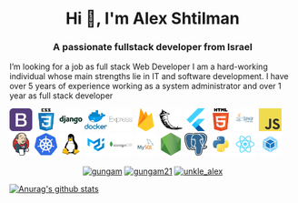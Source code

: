 <h1 align="center">Hi 👋, I'm Alex Shtilman</h1>
<h3 align="center">A passionate fullstack developer from Israel</h3>
<p>
I’m looking for a job as  full stack Web Developer
I am a hard-working individual whose main strengths lie in IT and software development. 
I have over 5 years of experience working as a system administrator and over 1 year as full stack developer
</p> 
<p align="left">
<img src="https://github.com/alexshtilman/alexshtilman/blob/main/img/bootstrap.png?raw=true" alt="bootstrap" width="40" height="40"/> 
<img src="https://github.com/alexshtilman/alexshtilman/blob/main/img/css.png?raw=true" alt="css3" width="40" height="40"/>
<img src="https://github.com/alexshtilman/alexshtilman/blob/main/img/django.png?raw=true" alt="django" width="40" height="40"/> 
<img src="https://github.com/alexshtilman/alexshtilman/blob/main/img/docker.png?raw=true" alt="docker" width="40" height="40"/> 
<img src="https://github.com/alexshtilman/alexshtilman/blob/main/img/express.png?raw=true" alt="express" width="40" height="40"/> 
<img src="https://github.com/alexshtilman/alexshtilman/blob/main/img/firebase.svg?raw=true" alt="firebase" width="40" height="40"/> 
<img src="https://github.com/alexshtilman/alexshtilman/blob/main/img/flask.svg?raw=true" alt="flask" width="40" height="40"/>
<img src="https://github.com/alexshtilman/alexshtilman/blob/main/img/flutter.svg?raw=true" alt="flutter" width="40" height="40"/>
<img src="https://github.com/alexshtilman/alexshtilman/blob/main/img/html.png?raw=true" alt="html5" width="40" height="40"/>
<img src="https://github.com/alexshtilman/alexshtilman/blob/main/img/java.png?raw=true" alt="java" width="40" height="40"/>
<img src="https://github.com/alexshtilman/alexshtilman/blob/main/img/javascript.png?raw=true" alt="javascript" width="40" height="40"/>
<img src="https://github.com/alexshtilman/alexshtilman/blob/main/img/jenkins.svg?raw=true" alt="jenkins" width="40" height="40"/>
<img src="https://github.com/alexshtilman/alexshtilman/blob/main/img/kubernets.svg?raw=true" alt="kubernetes" width="40" height="40"/> 
<img src="https://github.com/alexshtilman/alexshtilman/blob/main/img/linux.png?raw=true" alt="linux" width="40" height="40"/> 
<img src="https://github.com/alexshtilman/alexshtilman/blob/main/img/material.svg?raw=true" alt="materialize" width="40" height="40"/>
<img src="https://github.com/alexshtilman/alexshtilman/blob/main/img/mongodb.png?raw=true" alt="mongodb" width="40" height="40"/> 
<img src="https://github.com/alexshtilman/alexshtilman/blob/main/img/mysql.png?raw=true" alt="mysql" width="40" height="40"/> 
<img src="https://github.com/alexshtilman/alexshtilman/blob/main/img/nodejs.png?raw=true" alt="nodejs" width="40" height="40"/> 
<img src="https://github.com/alexshtilman/alexshtilman/blob/main/img/postgresql.png?raw=true" alt="postgresql" width="40" height="40"/> 
<img src="https://github.com/alexshtilman/alexshtilman/blob/main/img/python.png?raw=true" alt="python" width="40" height="40"/> 
<img src="https://github.com/alexshtilman/alexshtilman/blob/main/img/react.png?raw=true" alt="react" width="40" height="40"/> 
<img src="https://github.com/alexshtilman/alexshtilman/blob/main/img/webpack.png?raw=true" alt="webpack" width="40" height="40"/>
</p><p align="center">
<a href="https://linkedin.com/in/gungam" target="blank"><img align="center" src="https://cdn.jsdelivr.net/npm/simple-icons@3.0.1/icons/linkedin.svg" alt="gungam" height="30" width="30" /></a>
<a href="https://fb.com/gungam21" target="blank"><img align="center" src="https://cdn.jsdelivr.net/npm/simple-icons@3.0.1/icons/facebook.svg" alt="gungam21" height="30" width="30" /></a>
<a href="https://instagram.com/unkle_alex" target="blank"><img align="center" src="https://cdn.jsdelivr.net/npm/simple-icons@3.0.1/icons/instagram.svg" alt="unkle_alex" height="30" width="30" /></a>
</p>

[![Anurag's github stats](https://github-readme-stats.vercel.app/api?username=alexshtilman)](https://github.com/anuraghazra/github-readme-stats)
